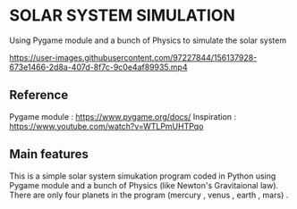 # SOLAR SYSTEM SIMULATION

Using Pygame module and a bunch of Physics to simulate the solar system 

https://user-images.githubusercontent.com/97227844/156137928-673e1466-2d8a-407d-8f7c-9c0e4af89935.mp4

## Reference 

Pygame module : https://www.pygame.org/docs/
Inspiration : https://www.youtube.com/watch?v=WTLPmUHTPqo

## Main features

This is a simple solar system simukation program coded in Python using Pygame module and a bunch of Physics (like Newton's Gravitaional law).
There are only four planets in the program (mercury , venus , earth , mars) .
